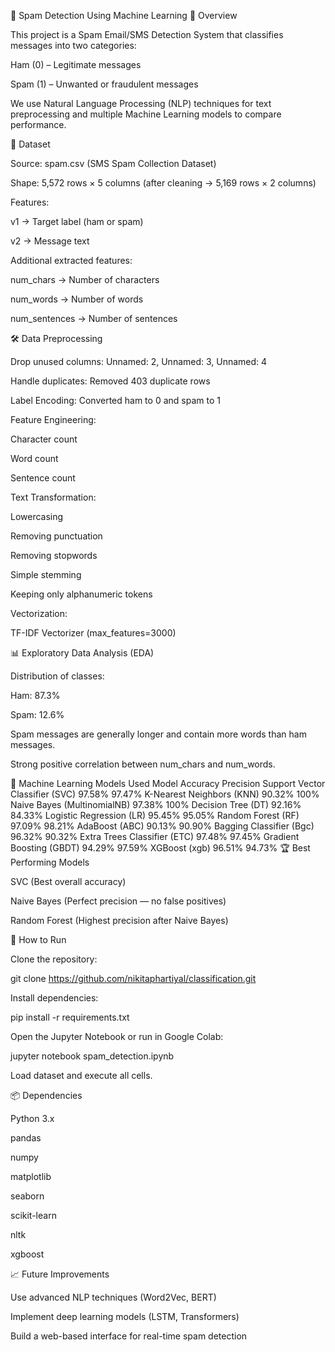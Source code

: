 📧 Spam Detection Using Machine Learning
📌 Overview

This project is a Spam Email/SMS Detection System that classifies messages into two categories:

Ham (0) – Legitimate messages

Spam (1) – Unwanted or fraudulent messages

We use Natural Language Processing (NLP) techniques for text preprocessing and multiple Machine Learning models to compare performance.

📂 Dataset

Source: spam.csv (SMS Spam Collection Dataset)

Shape: 5,572 rows × 5 columns (after cleaning → 5,169 rows × 2 columns)

Features:

v1 → Target label (ham or spam)

v2 → Message text

Additional extracted features:

num_chars → Number of characters

num_words → Number of words

num_sentences → Number of sentences

🛠️ Data Preprocessing

Drop unused columns: Unnamed: 2, Unnamed: 3, Unnamed: 4

Handle duplicates: Removed 403 duplicate rows

Label Encoding: Converted ham to 0 and spam to 1

Feature Engineering:

Character count

Word count

Sentence count

Text Transformation:

Lowercasing

Removing punctuation

Removing stopwords

Simple stemming

Keeping only alphanumeric tokens

Vectorization:

TF-IDF Vectorizer (max_features=3000)

📊 Exploratory Data Analysis (EDA)

Distribution of classes:

Ham: 87.3%

Spam: 12.6%

Spam messages are generally longer and contain more words than ham messages.

Strong positive correlation between num_chars and num_words.

🤖 Machine Learning Models Used
Model	Accuracy	Precision
Support Vector Classifier (SVC)	97.58%	97.47%
K-Nearest Neighbors (KNN)	90.32%	100%
Naive Bayes (MultinomialNB)	97.38%	100%
Decision Tree (DT)	92.16%	84.33%
Logistic Regression (LR)	95.45%	95.05%
Random Forest (RF)	97.09%	98.21%
AdaBoost (ABC)	90.13%	90.90%
Bagging Classifier (Bgc)	96.32%	90.32%
Extra Trees Classifier (ETC)	97.48%	97.45%
Gradient Boosting (GBDT)	94.29%	97.59%
XGBoost (xgb)	96.51%	94.73%
🏆 Best Performing Models

SVC (Best overall accuracy)

Naive Bayes (Perfect precision — no false positives)

Random Forest (Highest precision after Naive Bayes)

📌 How to Run

Clone the repository:

git clone https://github.com/nikitaphartiyal/classification.git


Install dependencies:

pip install -r requirements.txt


Open the Jupyter Notebook or run in Google Colab:

jupyter notebook spam_detection.ipynb


Load dataset and execute all cells.

📦 Dependencies

Python 3.x

pandas

numpy

matplotlib

seaborn

scikit-learn

nltk

xgboost

📈 Future Improvements

Use advanced NLP techniques (Word2Vec, BERT)

Implement deep learning models (LSTM, Transformers)

Build a web-based interface for real-time spam detection
